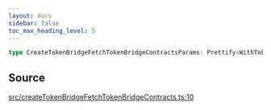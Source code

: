 ```yaml
---
layout: docs
sidebar: false
toc_max_heading_level: 5
---
```


```ts
type CreateTokenBridgeFetchTokenBridgeContractsParams: Prettify<WithTokenBridgeCreatorAddressOverride<object>>;
```

## Source

[src/createTokenBridgeFetchTokenBridgeContracts.ts:10](https://github.com/OffchainLabs/arbitrum-orbit-sdk/blob/27c24d61cdc7e62a81af29bd04f39d5a3549ecb3/src/createTokenBridgeFetchTokenBridgeContracts.ts#L10)
